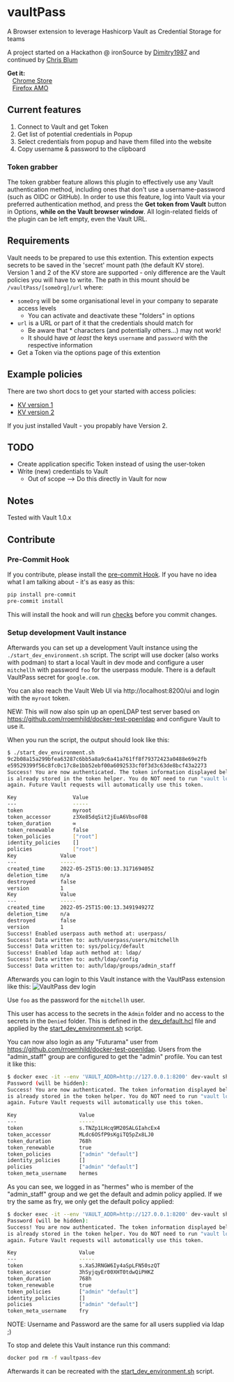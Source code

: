 # vaultPass

A Browser extension to leverage Hashicorp Vault as Credential Storage for teams

A project started on a Hackathon @ ironSource by [Dimitry1987](https://github.com/Dmitry1987) and continued by [Chris Blum](https://github.com/zeichenanonym)

**Get it:**\
&nbsp;&nbsp; [Chrome Store](https://chrome.google.com/webstore/detail/vaultpass/kbndeonibamcpiibocdhlagccdlmefco)\
&nbsp;&nbsp; [Firefox AMO](https://addons.mozilla.org/en-GB/firefox/addon/vaultpass/)

## Current features

1. Connect to Vault and get Token
2. Get list of potential credentials in Popup
3. Select credentials from popup and have them filled into the website
4. Copy username & password to the clipboard

### Token grabber

The token grabber feature allows this plugin to effectively use any Vault authentication method, including ones that don't use a username-password (such as OIDC or GitHub). In order to use this feature, log into Vault via your preferred authentication method, and press the **Get token from Vault** button in Options, **while on the Vault browser window**. All login-related fields of the plugin can be left empty, even the Vault URL.

## Requirements

Vault needs to be prepared to use this extention.
This extention expects secrets to be saved in the 'secret' mount path (the default KV store).
Version 1 and 2 of the KV store are supported - only difference are the Vault policies you will have to write.
The path in this mount should be `/vaultPass/[someOrg]/url` where:

- `someOrg` will be some organisational level in your company to separate access levels
  - You can activate and deactivate these "folders" in options
- `url` is a URL or part of it that the credentials should match for
  - Be aware that \* characters (and potentially others...) may not work!
  - It should have _at least_ the keys `username` and `password` with the respective information
- Get a Token via the options page of this extention

## Example policies

There are two short docs to get your started with access policies:

- [KV version 1](docs/access_policies_v1.md)
- [KV version 2](docs/access_policies_v2.md)

If you just installed Vault - you propably have Version 2.

## TODO

- Create application specific Token instead of using the user-token
- Write (new) credentials to Vault
  - Out of scope --> Do this directly in Vault for now

## Notes

Tested with Vault 1.0.x

## Contribute

### Pre-Commit Hook

If you contribute, please install the [pre-commit Hook](https://pre-commit.com/).
If you have no idea what I am talking about - it's as easy as this:

```bash
pip install pre-commit
pre-commit install
```

This will install the hook and will run [checks](.pre-commit-config.yaml) before you commit changes.

### Setup development Vault instance

Afterwards you can set up a development Vault instance using the `./start_dev_environment.sh` script. The script will use docker (also works with podman) to start a local Vault in dev mode and configure a user `mitchellh` with password `foo` for the userpass module. There is a default VaultPass secret for `google.com`.

You can also reach the Vault Web UI via http://localhost:8200/ui and login with the `myroot` token.

NEW: This will now also spin up an openLDAP test server based on https://github.com/rroemhild/docker-test-openldap and configure Vault to use it.

When you run the script, the output should look like this:

```bash
$ ./start_dev_environment.sh
9c2b08a15a299bfea63287c6bb5a8a9c6a41a761ff8f79372423a0488e69e2fb
e59529399f56c8fc0c17c8e1bb52ebf00a6092533cf0f3d3c63de8bcf43a2273
Success! You are now authenticated. The token information displayed below
is already stored in the token helper. You do NOT need to run "vault login"
again. Future Vault requests will automatically use this token.

Key                  Value
---                  -----
token                myroot
token_accessor       z3Xe85dqSit2jEuA6VbsoF08
token_duration       ∞
token_renewable      false
token_policies       ["root"]
identity_policies    []
policies             ["root"]
Key              Value
---              -----
created_time     2022-05-25T15:00:13.317169405Z
deletion_time    n/a
destroyed        false
version          1
Key              Value
---              -----
created_time     2022-05-25T15:00:13.349194927Z
deletion_time    n/a
destroyed        false
version          1
Success! Enabled userpass auth method at: userpass/
Success! Data written to: auth/userpass/users/mitchellh
Success! Data written to: sys/policy/default
Success! Enabled ldap auth method at: ldap/
Success! Data written to: auth/ldap/config
Success! Data written to: auth/ldap/groups/admin_staff
```

Afterwards you can login to this Vault instance with the VaultPass extension like this:
![VaultPass dev login](docs/VaultPassDevLogin.png "VaultPass dev login")

Use `foo` as the password for the `mitchellh` user.

This user has access to the secrets in the `Admin` folder and no access to the secrets in the `Denied` folder. This is defined in the [dev_default.hcl](dev_default.hcl) file and applied by the [start_dev_environment.sh](start_dev_environment.sh) script.

You can now also login as any "Futurama" user from https://github.com/rroemhild/docker-test-openldap.
Users from the "admin_staff" group are configured to get the "admin" profile.
You can test it like this:

```bash
$ docker exec -it --env 'VAULT_ADDR=http://127.0.0.1:8200' dev-vault sh -c 'vault login -method=ldap username=hermes'
Password (will be hidden):
Success! You are now authenticated. The token information displayed below
is already stored in the token helper. You do NOT need to run "vault login"
again. Future Vault requests will automatically use this token.

Key                    Value
---                    -----
token                  s.TNZp1LHcq9M20SALGIahcEx4
token_accessor         MLdc6OSfP9sKgiTQ5pZx8LJ0
token_duration         768h
token_renewable        true
token_policies         ["admin" "default"]
identity_policies      []
policies               ["admin" "default"]
token_meta_username    hermes
```

As you can see, we logged in as "hermes" who is member of the "admin_staff" group and we get the default and admin policy applied. If we try the same as fry, we only get the default policy applied:

```bash
$ docker exec -it --env 'VAULT_ADDR=http://127.0.0.1:8200' dev-vault sh -c 'vault login -method=ldap username=fry'  
Password (will be hidden):
Success! You are now authenticated. The token information displayed below
is already stored in the token helper. You do NOT need to run "vault login"
again. Future Vault requests will automatically use this token.

Key                    Value
---                    -----
token                  s.XaSJRNGW6Iy4aSpLFN50szQT
token_accessor         3hSyjqyEr00XHT0tdwQiPHKZ
token_duration         768h
token_renewable        true
token_policies         ["admin" "default"]
identity_policies      []
policies               ["admin" "default"]
token_meta_username    fry
```

NOTE: Username and Password are the same for all users supplied via ldap ;)

To stop and delete this Vault instance run this command:

```bash
docker pod rm -f vaultpass-dev
```

Afterwards it can be recreated with the [start_dev_environment.sh](start_dev_environment.sh) script.
